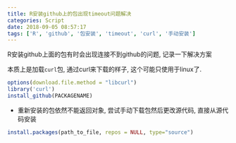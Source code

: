```yaml
---
title: R安装github上的包出现timeout问题解决
categories: Script
date: 2018-09-05 08:57:17
tags: ['R', 'github', '包安装', 'timeout', 'curl', '手动安装']
---
```


R安装github上面的包有时会出现连接不到github的问题, 记录一下解决方案

<!-- more -->

本质上是加载`curl`包, 通过curl来下载的样子, 这个可能只使用于linux了.

```r
options(download.file.method = "libcurl")
library('curl')
install_github(PACKAGENAME)
```

- 重新安装的包依然不能返回对象, 尝试手动下载包然后更改源代码, 直接从源代码安装

```r
install.packages(path_to_file, repos = NULL, type="source")
```
